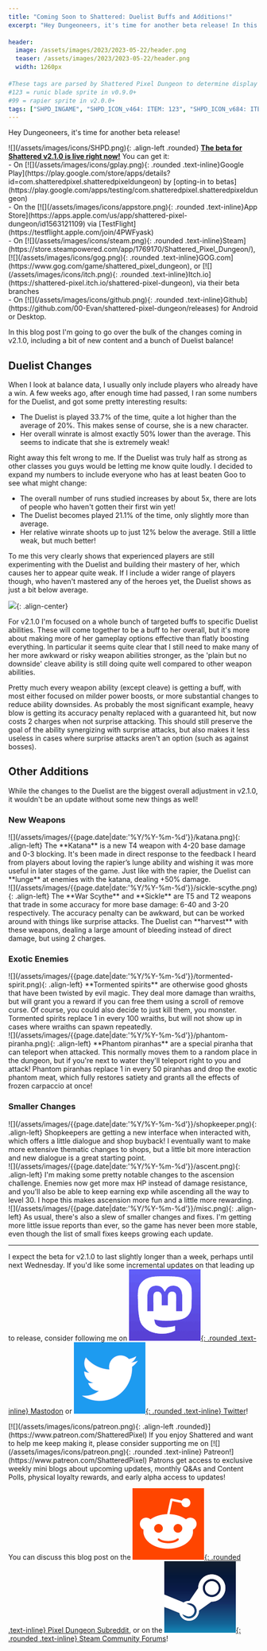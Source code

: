 ```yaml
---
title: "Coming Soon to Shattered: Duelist Buffs and Additions!"
excerpt: "Hey Dungeoneers, it's time for another beta release! In this blog post I'm going to go over the bulk of the changes coming in v2.1.0, including a bit of new content and a bunch of Duelist balance! I expect the beta for v2.1.0 to last slightly longer than a week."

header:
  image: /assets/images/2023/2023-05-22/header.png
  teaser: /assets/images/2023/2023-05-22/header.png
  width: 1260px

#These tags are parsed by Shattered Pixel Dungeon to determine display in its news feed
#123 = runic blade sprite in v0.9.0+
#99 = rapier sprite in v2.0.0+
tags: ["SHPD_INGAME", "SHPD_ICON_v464: ITEM: 123", "SHPD_ICON_v684: ITEM: 99"]
---
```


Hey Dungeoneers, it's time for another beta release!

<div markdown="1" class="img-text">
![](/assets/images/icons/SHPD.png){: .align-left .rounded} <b><u>The beta for Shattered v2.1.0 is live right now!</u></b> You can get it:<br>- On [![](/assets/images/icons/gplay.png){: .rounded .text-inline}Google Play](https://play.google.com/store/apps/details?id=com.shatteredpixel.shatteredpixeldungeon) by [opting-in to betas](https://play.google.com/apps/testing/com.shatteredpixel.shatteredpixeldungeon)<br>- On the [![](/assets/images/icons/appstore.png){: .rounded .text-inline}App Store](https://apps.apple.com/us/app/shattered-pixel-dungeon/id1563121109) via [TestFlight](https://testflight.apple.com/join/4PWFyask)<br>- On [![](/assets/images/icons/steam.png){: .rounded .text-inline}Steam](https://store.steampowered.com/app/1769170/Shattered_Pixel_Dungeon/), [![](/assets/images/icons/gog.png){: .rounded .text-inline}GOG.com](https://www.gog.com/game/shattered_pixel_dungeon), or [![](/assets/images/icons/itch.png){: .rounded .text-inline}Itch.io](https://shattered-pixel.itch.io/shattered-pixel-dungeon), via their beta branches<br>- On [![](/assets/images/icons/github.png){: .rounded .text-inline}Github](https://github.com/00-Evan/shattered-pixel-dungeon/releases) for Android or Desktop.
</div>

In this blog post I'm going to go over the bulk of the changes coming in v2.1.0, including a bit of new content and a bunch of Duelist balance!

## Duelist Changes

When I look at balance data, I usually only include players who already have a win. A few weeks ago, after enough time had passed, I ran some numbers for the Duelist, and got some pretty interesting results:

- The Duelist is played 33.7% of the time, quite a lot higher than the average of 20%. This makes sense of course, she is a new character.
- Her overall winrate is almost exactly 50% lower than the average. This seems to indicate that she is extremely weak!

Right away this felt wrong to me. If the Duelist was truly half as strong as other classes you guys would be letting me know quite loudly. I decided to expand my numbers to include everyone who has at least beaten Goo to see what might change:

- The overall number of runs studied increases by about 5x, there are lots of people who haven't gotten their first win yet!
- The Duelist becomes played 21.1% of the time, only slightly more than average.
- Her relative winrate shoots up to just 12% below the average. Still a little weak, but much better!

To me this very clearly shows that experienced players are still experimenting with the Duelist and building their mastery of her, which causes her to appear quite weak. If I include a wider range of players though, who haven't mastered any of the heroes yet, the Duelist shows as just a bit below average.

![](/assets/images/{{page.date|date:'%Y/%Y-%m-%d'}}/weapons.png){: .align-center}

For v2.1.0 I'm focused on a whole bunch of targeted buffs to specific Duelist abilities. These will come together to be a buff to her overall, but it's more about making more of her gameplay options effective than flatly boosting everything. In particular it seems quite clear that I still need to make many of her more awkward or risky weapon abilities stronger, as the 'plain but no downside' cleave ability is still doing quite well compared to other weapon abilities.

Pretty much every weapon ability (except cleave) is getting a buff, with most either focused on milder power boosts, or more substantial changes to reduce ability downsides. As probably the most significant example, heavy blow is getting its accuracy penalty replaced with a guaranteed hit, but now costs 2 charges when not surprise attacking. This should still preserve the goal of the ability synergizing with surprise attacks, but also makes it less useless in cases where surprise attacks aren't an option (such as against bosses).

## Other Additions

While the changes to the Duelist are the biggest overall adjustment in v2.1.0, it wouldn't be an update without some new things as well!

### New Weapons

<div markdown="1" class="img-text">
![](/assets/images/{{page.date|date:'%Y/%Y-%m-%d'}}/katana.png){: .align-left}
The **Katana** is a new T4 weapon with 4-20 base damage and 0-3 blocking. It's been made in direct response to the feedback I heard from players about loving the rapier’s lunge ability and wishing it was more useful in later stages of the game. Just like with the rapier, the Duelist can **lunge** at enemies with the katana, dealing +50% damage.
</div>

<div markdown="1" class="img-text">
![](/assets/images/{{page.date|date:'%Y/%Y-%m-%d'}}/sickle-scythe.png){: .align-left}
The **War Scythe** and **Sickle** are T5 and T2 weapons that trade in some accuracy for more base damage: 6-40 and 3-20 respectively. The accuracy penalty can be awkward, but can be worked around with things like surprise attacks. The Duelist can **harvest** with these weapons, dealing a large amount of bleeding instead of direct damage, but using 2 charges.
</div>

### Exotic Enemies

<div markdown="1" class="img-text">
![](/assets/images/{{page.date|date:'%Y/%Y-%m-%d'}}/tormented-spirit.png){: .align-left}
**Tormented spirits** are otherwise good ghosts that have been twisted by evil magic. They deal more damage than wraiths, but will grant you a reward if you can free them using a scroll of remove curse. Of course, you could also decide to just kill them, you monster. Tormented spirits replace 1 in every 100 wraiths, but will not show up in cases where wraiths can spawn repeatedly.
</div>

<div markdown="1" class="img-text">
![](/assets/images/{{page.date|date:'%Y/%Y-%m-%d'}}/phantom-piranha.png){: .align-left}
**Phantom piranhas** are a special piranha that can teleport when attacked. This normally moves them to a random place in the dungeon, but if you're next to water they'll teleport right to you and attack! Phantom piranhas replace 1 in every 50 piranhas and drop the exotic phantom meat, which fully restores satiety and grants all the effects of frozen carpaccio at once!
</div>

### Smaller Changes

<div markdown="1" class="img-text">
![](/assets/images/{{page.date|date:'%Y/%Y-%m-%d'}}/shopkeeper.png){: .align-left}
Shopkeepers are getting a new interface when interacted with, which offers a little dialogue and shop buyback! I eventually want to make more extensive thematic changes to shops, but a little bit more interaction and new dialogue is a great starting point.
</div>

<div markdown="1" class="img-text">
![](/assets/images/{{page.date|date:'%Y/%Y-%m-%d'}}/ascent.png){: .align-left}
I'm making some pretty notable changes to the ascension challenge. Enemies now get more max HP instead of damage resistance, and you'll also be able to keep earning exp while ascending all the way to level 30. I hope this makes ascension more fun and a little more rewarding.
</div>

<div markdown="1" class="img-text">
![](/assets/images/{{page.date|date:'%Y/%Y-%m-%d'}}/misc.png){: .align-left}
As usual, there's also a slew of smaller changes and fixes. I'm getting more little issue reports than ever, so the game has never been more stable, even though the list of small fixes keeps growing each update.
</div>

---

I expect the beta for v2.1.0 to last slightly longer than a week, perhaps until next Wednesday. If you'd like some incremental updates on that leading up to release, consider following me on [![](/assets/images/icons/mastodon.png){: .rounded .text-inline} Mastodon](https://mastodon.gamedev.place/@ShatteredPixel) or [![](/assets/images/icons/twitter.png){: .rounded .text-inline} Twitter](https://www.twitter.com/ShatteredPixel)!

<div markdown="1" class="img-text">
[![](/assets/images/icons/patreon.png){: .align-left .rounded}](https://www.patreon.com/ShatteredPixel) If you enjoy Shattered and want to help me keep making it, please consider supporting me on [![](/assets/images/icons/patreon.png){: .rounded .text-inline} Patreon!](https://www.patreon.com/ShatteredPixel) Patrons get access to exclusive weekly mini blogs about upcoming updates, monthly Q&As and Content Polls, physical loyalty rewards, and early alpha access to updates!
</div>

You can discuss this blog post on the [![](/assets/images/icons/reddit.png){: .rounded .text-inline} Pixel Dungeon Subreddit](https://www.reddit.com/r/PixelDungeon/comments/13oxrcw/coming_soon_to_shattered_duelist_buffs_and/), or on the [![](/assets/images/icons/steam.png){: .rounded .text-inline} Steam Community Forums](https://steamcommunity.com/app/1769170/eventcomments/3827542174236594353)!